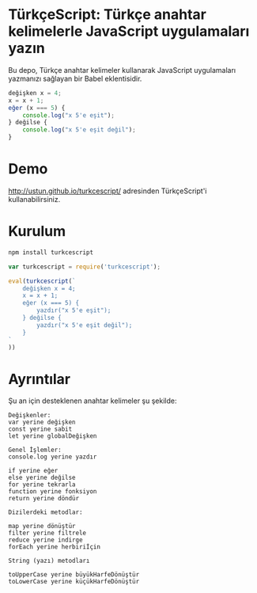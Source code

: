 # TürkçeScript: Türkçe anahtar kelimelerle JavaScript uygulamaları yazın

Bu depo, Türkçe anahtar kelimeler kullanarak JavaScript uygulamaları yazmanızı sağlayan bir Babel eklentisidir.


```js
değişken x = 4;
x = x + 1;
eğer (x === 5) {
    console.log("x 5'e eşit");
} değilse {
    console.log("x 5'e eşit değil");
}
```


# Demo

http://ustun.github.io/turkcescript/ adresinden TürkçeScript'i kullanabilirsiniz.


# Kurulum

```bash
npm install turkcescript
```

```js
var turkcescript = require('turkcescript');
```

```js
eval(turkcescript(`
    değişken x = 4;
    x = x + 1;
    eğer (x === 5) {
        yazdır("x 5'e eşit");
    } değilse {
		yazdır("x 5'e eşit değil");
    }
`
))
```


# Ayrıntılar

Şu an için desteklenen anahtar kelimeler şu şekilde:

```
Değişkenler:
var yerine değişken
const yerine sabit
let yerine globalDeğişken

Genel İşlemler:
console.log yerine yazdır

if yerine eğer
else yerine değilse
for yerine tekrarla
function yerine fonksiyon
return yerine döndür

Dizilerdeki metodlar:

map yerine dönüştür
filter yerine filtrele
reduce yerine indirge
forEach yerine herbiriİçin

String (yazı) metodları

toUpperCase yerine büyükHarfeDönüştür
toLowerCase yerine küçükHarfeDönüştür

```
